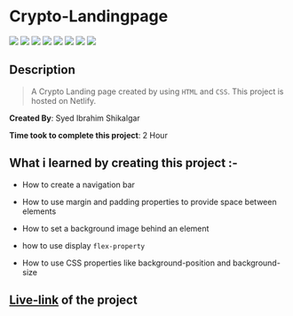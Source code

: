 # Crypto-Landingpage

![](https://img.shields.io/badge/-HTML-orange)
![](https://img.shields.io/badge/-CSS-green)
![](https://img.shields.io/badge/-BACKGROUND--IMAGE-yellowgreen)
![](https://img.shields.io/badge/-MARGIN-lightblue)
![](https://img.shields.io/badge/-FLEX-red)
![](https://img.shields.io/badge/-Padding-blue)
![](https://img.shields.io/badge/-BORDERS-yellowgreen)
![](https://img.shields.io/badge/-NETLIFY-yellow)

## Description

>A Crypto Landing page created by using `HTML` and `CSS`. This project is hosted on Netlify.

**Created By**: Syed Ibrahim Shikalgar

**Time took to complete this project**: 2 Hour

## What i learned by creating this project :-

- How to create a navigation bar

- How to use margin and padding properties to provide space between elements

- How to set a background image behind an element

- how to use display `flex-property`

- How to use CSS properties like background-position and background-size

## [Live-link](https://landing-page-of-crypto.netlify.app/) of the project